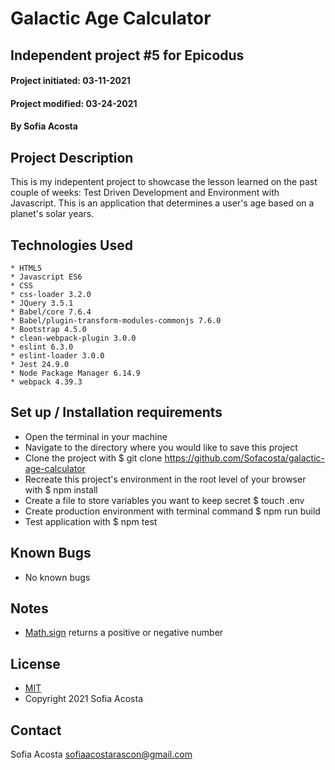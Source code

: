 # Galactic Age Calculator  
## Independent project #5 for Epicodus
#### Project initiated: 03-11-2021
#### Project modified: 03-24-2021
#### By Sofia Acosta
## Project Description
This is my indepentent project to showcase the lesson learned on the past couple of weeks: Test Driven Development and Environment with Javascript. This is an application that determines a user's age based on a planet's solar years.    
 
## Technologies Used
```
* HTML5 
* Javascript ES6
* CSS
* css-loader 3.2.0
* JQuery 3.5.1
* Babel/core 7.6.4
* Babel/plugin-transform-modules-commonjs 7.6.0
* Bootstrap 4.5.0
* clean-webpack-plugin 3.0.0
* eslint 6.3.0
* eslint-loader 3.0.0
* Jest 24.9.0
* Node Package Manager 6.14.9
* webpack 4.39.3
```
## Set up / Installation requirements
* Open the terminal in your machine
* Navigate to the directory where you would like to save this project 
* Clone the project with $ git clone https://github.com/Sofacosta/galactic-age-calculator
* Recreate this project's environment in the root level of your browser with $ npm install
* Create a file to store variables you want to keep secret $ touch .env  
* Create production environment with terminal command $ npm run build   
* Test application with $ npm test    

## Known Bugs
* No known bugs

## Notes
* [Math.sign](https://developer.mozilla.org/en-US/docs/Web/JavaScript/Reference/Global_Objects/Math/sign) returns a positive or negative number 
## License
* [MIT](https://choosealicense.com/licenses/mit)
* Copyright 2021 Sofia Acosta
## Contact
Sofia Acosta sofiaacostarascon@gmail.com
